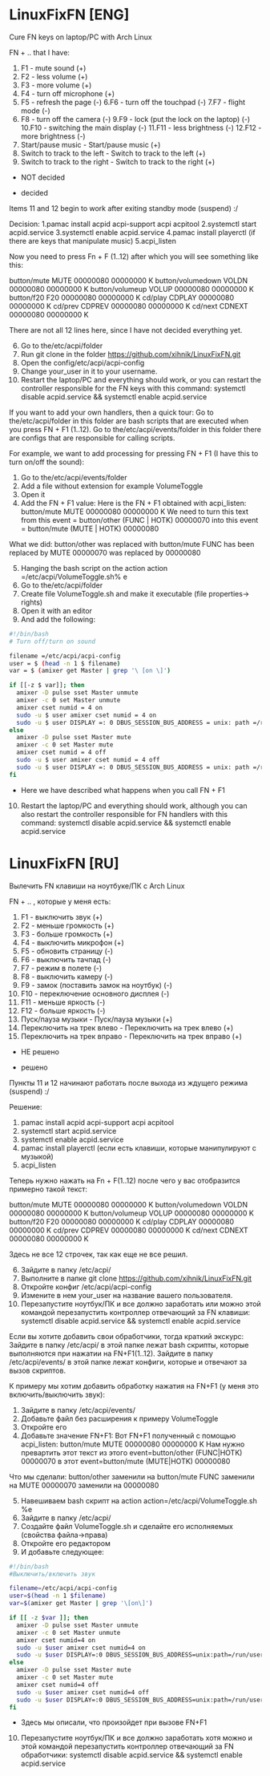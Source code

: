 # LinuxFixFN [ENG]
Cure FN keys on laptop/PC with Arch Linux

FN + .. that I have:
1. F1 - mute sound (+)
2. F2 - less volume (+)
3. F3 - more volume (+)
4. F4 - turn off microphone (+)
5. F5 - refresh the page (-)
6.F6 - turn off the touchpad (-)
7.F7 - flight mode (-)
8. F8 - turn off the camera (-)
9.F9 - lock (put the lock on the laptop) (-)
10.F10 - switching the main display (-)
11.F11 - less brightness (-)
12.F12 - more brightness (-)
13. Start/pause music - Start/pause music (+)
14. Switch to track to the left - Switch to track to the left (+)
15. Switch to track to the right - Switch to track to the right (+)

- NOT decided
+ decided

Items 11 and 12 begin to work after exiting standby mode (suspend) :/

Decision:
1.pamac install acpid acpi-support acpi acpitool
2.systemctl start acpid.service
3.systemctl enable acpid.service
4.pamac install playerctl (if there are keys that manipulate music)
5.acpi_listen

Now you need to press Fn + F (1..12) after which you will see something like this:

button/mute MUTE 00000080 00000000 K
button/volumedown VOLDN 00000080 00000000 K
button/volumeup VOLUP 00000080 00000000 K
button/f20 F20 00000080 00000000 K
cd/play CDPLAY 00000080 00000000 K
cd/prev CDPREV 00000080 00000000 K
cd/next CDNEXT 00000080 00000000 K

There are not all 12 lines here, since I have not decided everything yet.

6. Go to the/etc/acpi/folder
7. Run git clone in the folder https://github.com/xihnik/LinuxFixFN.git
8. Open the config/etc/acpi/acpi-config
9. Change your_user in it to your username.
10. Restart the laptop/PC and everything should work, or you can restart the controller responsible for the FN keys with this command: systemctl disable acpid.service && systemctl enable acpid.service

If you want to add your own handlers, then a quick tour:
Go to the/etc/acpi/folder in this folder are bash scripts that are executed when you press FN + F1 (1..12). Go to the/etc/acpi/events/folder in this folder there are configs that are responsible for calling scripts.

For example, we want to add processing for pressing FN + F1 (I have this to turn on/off the sound):
1. Go to the/etc/acpi/events/folder
2. Add a file without extension for example VolumeToggle
3. Open it
4. Add the FN + F1 value:
Here is the FN + F1 obtained with acpi_listen: button/mute MUTE 00000080 00000000 K
We need to turn this text from this event = button/other (FUNC | HOTK) 00000070 into this event = button/mute (MUTE | HOTK) 00000080

What we did:
button/other was replaced with button/mute
FUNC has been replaced by MUTE
00000070 was replaced by 00000080

5. Hanging the bash script on the action
action =/etc/acpi/VolumeToggle.sh% e
6. Go to the/etc/acpi/folder
7. Create file VolumeToggle.sh and make it executable (file properties-> rights)
8. Open it with an editor
9. And add the following:

``` bash
#!/bin/bash
# Turn off/turn on sound

filename =/etc/acpi/acpi-config
user = $ (head -n 1 $ filename)
var = $ (amixer get Master | grep '\ [on \]')

if [[-z $ var]]; then
  amixer -D pulse sset Master unmute
  amixer -c 0 set Master unmute
  amixer cset numid = 4 on
  sudo -u $ user amixer cset numid = 4 on
  sudo -u $ user DISPLAY =: 0 DBUS_SESSION_BUS_ADDRESS = unix: path =/run/user/1000/bus notify-send "Sound on"
else
  amixer -D pulse sset Master mute
  amixer -c 0 set Master mute
  amixer cset numid = 4 off
  sudo -u $ user amixer cset numid = 4 off
  sudo -u $ user DISPLAY =: 0 DBUS_SESSION_BUS_ADDRESS = unix: path =/run/user/1000/bus notify-send "Sound off"
fi
```

* Here we have described what happens when you call FN + F1

10. Restart the laptop/PC and everything should work, although you can also restart the controller responsible for FN handlers with this command: systemctl disable acpid.service && systemctl enable acpid.service 

# LinuxFixFN [RU]
Вылечить FN клавиши на ноутбуке/ПК с Arch Linux

FN + .. , которые у меня есть:
1. F1 - выключить звук (+)
2. F2 - меньше громкость (+)
3. F3 - больше громкость (+)
4. F4 - выключить микрофон (+)
5. F5 - обновить страницу (-)
6. F6 - выключить тачпад (-)
7. F7 - режим в полете (-)
8. F8 - выключить камеру (-)
9. F9 - замок (поставить замок на ноутбук) (-)
10. F10 - переключение основного дисплея (-)
11. F11 - меньше яркость (-)
12. F12 - больше яркость (-)
13. Пуск/пауза музыки - Пуск/пауза музыки (+)
14. Переключить на трек влево - Переключить на трек влево (+) 
15. Переключить на трек вправо - Переключить на трек вправо (+)

- НЕ решено
+ решено

Пункты 11 и 12 начинают работать после выхода из ждущего режима (suspend) :/

Решение:
1. pamac install acpid acpi-support acpi acpitool
2. systemctl start acpid.service
3. systemctl enable acpid.service
4. pamac install playerctl (если есть клавиши, которые манипулируют с музыкой)
5. acpi_listen

Теперь нужно нажать на Fn + F(1..12) после чего у вас отобразится примерно такой текст:

button/mute MUTE 00000080 00000000 K
button/volumedown VOLDN 00000080 00000000 K
button/volumeup VOLUP 00000080 00000000 K
button/f20 F20 00000080 00000000 K
cd/play CDPLAY 00000080 00000000 K
cd/prev CDPREV 00000080 00000000 K
cd/next CDNEXT 00000080 00000000 K

Здесь не все 12 строчек, так как еще не все решил.

6. Зайдите в папку  /etc/acpi/
7. Выполните в папке git clone https://github.com/xihnik/LinuxFixFN.git
8. Откройте конфиг /etc/acpi/acpi-config
9. Измените в нем your_user на название вашего пользователя.
10. Перезапустите ноутбук/ПК и все должно заработать или можно этой командой перезапустить контроллер отвечающий за FN клавиши: systemctl disable acpid.service && systemctl enable acpid.service

Если вы хотите добавить свои обработчики, тогда краткий экскурс:
Зайдите в папку  /etc/acpi/ в этой папке лежат bash скрипты, которые выполняются при нажатии на FN+F1(1..12). Зайдите в папку /etc/acpi/events/ в этой папке лежат конфиги, которые и отвечают за вызов скриптов.

К примеру мы хотим добавить обработку нажатия на FN+F1 (у меня это включить/выключить звук):
1. Зайдите в папку /etc/acpi/events/
2. Добавьте файл без расширения к примеру VolumeToggle
3. Откройте его
4. Добавьте значение FN+F1:
Вот FN+F1 полученный с помощью acpi_listen: button/mute MUTE 00000080 00000000 K
Нам нужно превартить этот текст из этого event=button/other (FUNC|HOTK) 00000070 в этот event=button/mute (MUTE|HOTK) 00000080

Что мы сделали:
button/other заменили на button/mute
FUNC заменили на MUTE
00000070 заменили на 00000080

5. Навешиваем bash скрипт на action
action=/etc/acpi/VolumeToggle.sh %e
6. Зайдите в папку /etc/acpi/
7. Создайте файл VolumeToggle.sh и сделайте его исполняемых (свойства файла->права)
8. Откройте его редактором
9. И добавьте следующее:

```bash
#!/bin/bash
#Выключить/включить звук

filename=/etc/acpi/acpi-config
user=$(head -n 1 $filename)
var=$(amixer get Master | grep '\[on\]')

if [[ -z $var ]]; then
  amixer -D pulse sset Master unmute
  amixer -c 0 set Master unmute
  amixer cset numid=4 on
  sudo -u $user amixer cset numid=4 on
  sudo -u $user DISPLAY=:0 DBUS_SESSION_BUS_ADDRESS=unix:path=/run/user/1000/bus notify-send "Звук включен"
else
  amixer -D pulse sset Master mute
  amixer -c 0 set Master mute
  amixer cset numid=4 off
  sudo -u $user amixer cset numid=4 off
  sudo -u $user DISPLAY=:0 DBUS_SESSION_BUS_ADDRESS=unix:path=/run/user/1000/bus notify-send "Звук выключен"
fi
```

* Здесь мы описали, что произойдет при вызове FN+F1

10. Перезапустите ноутбук/ПК и все должно заработать хотя можно и этой командой перезапустить контроллер отвечающий за FN обработчики: systemctl disable acpid.service && systemctl enable acpid.service
